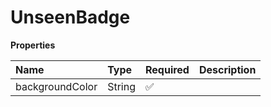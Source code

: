# UnseenBadge

**Properties**

| Name            | Type   | Required | Description |
| :-------------- | :----- | :------- | :---------- |
| backgroundColor | String | ✅       |             |
